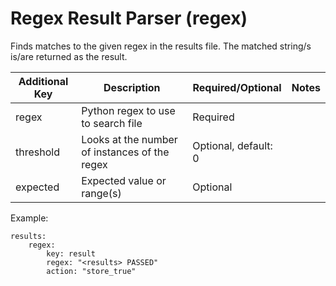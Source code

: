 # Regex Result Parser (regex)

Finds matches to the given regex in the results file. The matched string/s is/are
returned as the result. 

| Additional Key | Description | Required/Optional | Notes                    |
| -------------- | ------------| ----------------- | -------------------------|
| regex          | Python regex to use to search file | Required | |
|threshold | Looks at the number of instances of the regex | Optional, default: 0
| expected | Expected value or range(s) | Optional | 


Example:
```
results:
    regex:
        key: result
        regex: "<results> PASSED"
        action: "store_true"
```